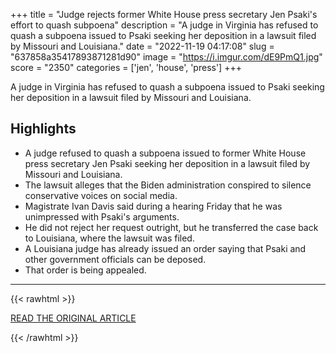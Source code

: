 +++
title = "Judge rejects former White House press secretary Jen Psaki's effort to quash subpoena"
description = "A judge in Virginia has refused to quash a subpoena issued to Psaki seeking her deposition in a lawsuit filed by Missouri and Louisiana."
date = "2022-11-19 04:17:08"
slug = "637858a35417893871281d90"
image = "https://i.imgur.com/dE9PmQ1.jpg"
score = "2350"
categories = ['jen', 'house', 'press']
+++

A judge in Virginia has refused to quash a subpoena issued to Psaki seeking her deposition in a lawsuit filed by Missouri and Louisiana.

## Highlights

- A judge refused to quash a subpoena issued to former White House press secretary Jen Psaki seeking her deposition in a lawsuit filed by Missouri and Louisiana.
- The lawsuit alleges that the Biden administration conspired to silence conservative voices on social media.
- Magistrate Ivan Davis said during a hearing Friday that he was unimpressed with Psaki's arguments.
- He did not reject her request outright, but he transferred the case back to Louisiana, where the lawsuit was filed.
- A Louisiana judge has already issued an order saying that Psaki and other government officials can be deposed.
- That order is being appealed.

---

{{< rawhtml >}}
  <p class="article-category">
    <a target="_blank" href="https://www.cbsnews.com/news/jen-psaki-subpoena-lawsuit-missouri-louisiana/">READ THE ORIGINAL ARTICLE</a>
  </p>
{{< /rawhtml >}}
